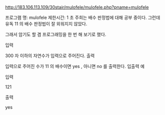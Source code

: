 ﻿http://183.106.113.109/30stair/mulofele/mulofele.php?pname=mulofele



프로그램 명: mulofele
제한시간: 1 초
주희는 배수 판정법에 대해 공부 중이다. 그런데 유독 11 의 배수 판정법이 잘 외워지지 않았다.

그래서 암기도 할 겸 프로그래밍을 한 번 해 보기로 했다.

입력

300 자 이하의 자연수가 입력으로 주어진다.
출력

입력으로 주어진 수가 11 의 배수이면 yes , 아니면 no 를 출력한다.
입출력 예

입력

121

출력

yes